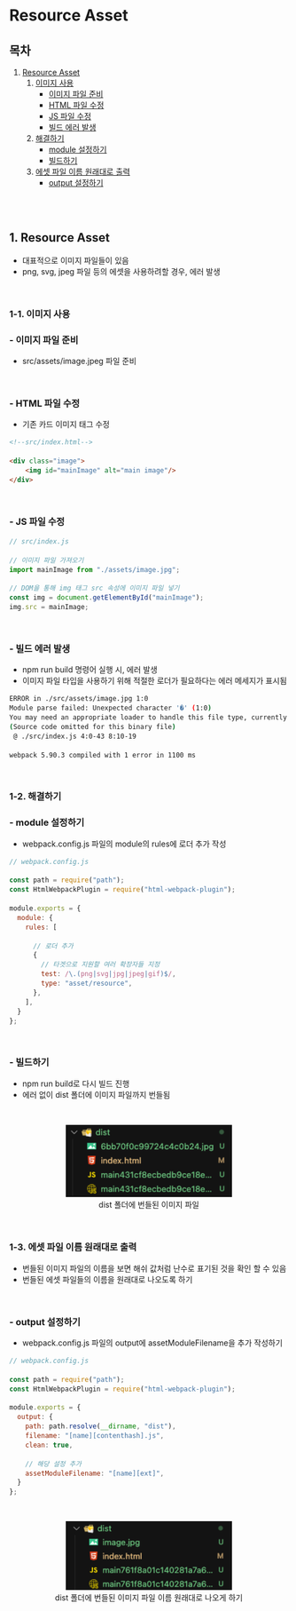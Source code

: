 # Resource Asset

## 목차

1. [Resource Asset](#1-resource-asset)
    1. [이미지 사용](#1-1-이미지-사용)
        - [이미지 파일 준비](#--이미지-파일-준비)
        - [HTML 파일 수정](#--html-파일-수정)
        - [JS 파일 수정](#--js-파일-수정)
        - [빌드 에러 발생](#--빌드-에러-발생)
    2. [해결하기](#1-2-해결하기)
        - [module 설정하기](#--module-설정하기)
        - [빌드하기](#--빌드하기)
    3. [에셋 파일 이름 원래대로 출력](#1-3-에셋-파일-이름-원래대로-출력)
        - [output 설정하기](#--output-설정하기)

<br/>
<br/>

## 1. Resource Asset

- 대표적으로 이미지 파일들이 있음
- png, svg, jpeg 파일 등의 에셋을 사용하려할 경우, 에러 발생

<br/>

### 1-1. 이미지 사용

### - 이미지 파일 준비

- src/assets/image.jpeg 파일 준비

<br/>

### - HTML 파일 수정

- 기존 카드 이미지 태그 수정

```html
<!--src/index.html-->

<div class="image">
    <img id="mainImage" alt="main image"/>
</div>
```

<br/>

### - JS 파일 수정

```js
// src/index.js

// 이미지 파일 가져오기
import mainImage from "./assets/image.jpg";

// DOM을 통해 img 태그 src 속성에 이미지 파일 넣기
const img = document.getElementById("mainImage");
img.src = mainImage;
```

<br/>

### - 빌드 에러 발생

- npm run build 명령어 실행 시, 에러 발생
- 이미지 파일 타입을 사용하기 위해 적절한 로더가 필요하다는 에러 메세지가 표시됨

```bash
ERROR in ./src/assets/image.jpg 1:0
Module parse failed: Unexpected character '�' (1:0)
You may need an appropriate loader to handle this file type, currently no loaders are configured to process this file. See https://webpack.js.org/concepts#loaders
(Source code omitted for this binary file)
 @ ./src/index.js 4:0-43 8:10-19

webpack 5.90.3 compiled with 1 error in 1100 ms
```

<br/>

### 1-2. 해결하기

### - module 설정하기

- webpack.config.js 파일의 module의 rules에 로더 추가 작성

```js
// webpack.config.js

const path = require("path");
const HtmlWebpackPlugin = require("html-webpack-plugin");

module.exports = {
  module: {
    rules: [

      // 로더 추가
      {
        // 타겟으로 지원할 여러 확장자들 지정
        test: /\.(png|svg|jpg|jpeg|gif)$/,
        type: "asset/resource",
      },
    ],
  }
};
```

<br/>

### - 빌드하기

- npm run build로 다시 빌드 진행
- 에러 없이 dist 폴더에 이미지 파일까지 번들됨

<br/>

<p align="center">
    <img src="../img/Webpack_resource_asset.png" width="300" alt="Webpack_resource_asset"><br/>
    <span>dist 폴더에 번들된 이미지 파일</span>
</p>

<br/>

### 1-3. 에셋 파일 이름 원래대로 출력

- 번들된 이미지 파일의 이름을 보면 해쉬 값처럼 난수로 표기된 것을 확인 할 수 있음
- 번들된 에셋 파일들의 이름을 원래대로 나오도록 하기

<br/>

### - output 설정하기

- webpack.config.js 파일의 output에 assetModuleFilename을 추가 작성하기

```js
// webpack.config.js

const path = require("path");
const HtmlWebpackPlugin = require("html-webpack-plugin");

module.exports = {
  output: {
    path: path.resolve(__dirname, "dist"),
    filename: "[name][contenthash].js",
    clean: true,

    // 해당 설정 추가
    assetModuleFilename: "[name][ext]",
  }
};
```

<br/>

<p align="center">
    <img src="../img/Webpack_resource_asset_name.png" width="300" alt="Webpack_resource_asset_name"><br/>
    <span>dist 폴더에 번들된 이미지 파일 이름 원래대로 나오게 하기</span>
</p>